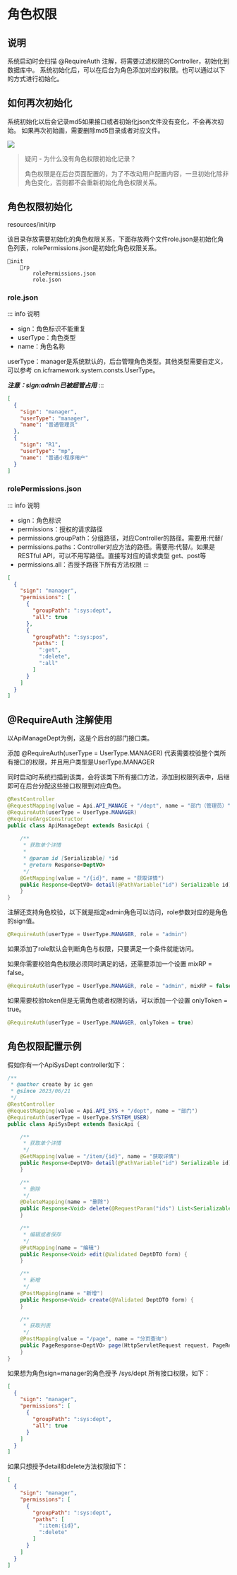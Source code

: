 # 角色权限

## 说明
系统启动时会扫描 <a>@RequireAuth</a> 注解，将需要过滤权限的Controller，初始化到数据库中。
系统初始化后，可以在后台为角色添加对应的权限。也可以通过以下的方式进行初始化。

## 如何再次初始化
系统初始化以后会记录md5如果接口或者初始化json文件没有变化，不会再次初始。
如果再次初始画，需要删除md5目录或者对应文件。
>
![](/public/imgs/init_md5.png)

> 疑问 - 为什么没有角色权限初始化记录？
> 
> 角色权限是在后台页面配置的，为了不改动用户配置内容，一旦初始化除非角色变化，否则都不会重新初始化角色权限关系。

## 角色权限初始化

resources/init/rp

该目录存放需要初始化的角色权限关系，下面存放两个文件role.json是初始化角色列表，rolePermissions.json是初始化角色权限关系。

````
📁init
    📁rp
        rolePermissions.json
        role.json
````

### role.json

::: info 说明
- sign：角色标识不能重复
- userType：角色类型
- name：角色名称

userType：manager是系统默认的，后台管理角色类型。其他类型需要自定义，可以参考 cn.icframework.system.consts.UserType。

***注意：sign:admin已被超管占用***
:::

````json
[
  {
    "sign": "manager",
    "userType": "manager",
    "name": "普通管理员"
  },
  {
    "sign": "R1",
    "userType": "mp",
    "name": "普通小程序用户"
  }
]
````


### rolePermissions.json
::: info 说明
- sign：角色标识
- permissions：授权的请求路径
- permissions.groupPath：分组路径，对应Controller的路径。需要用:代替/
- permissions.paths：Controller对应方法的路径。需要用:代替/。如果是RESTful API，可以不用写路径。直接写对应的请求类型 get、post等
- permissions.all：否授予路径下所有方法权限
:::
````json
[
  {
    "sign": "manager",
    "permissions": [
      {
        "groupPath": ":sys:dept",
        "all": true
      },
      {
        "groupPath": ":sys:pos",
        "paths": [
          ":get",
          ":delete",
          ":all"
        ]
      }
    ]
  }
]
````


## @RequireAuth 注解使用

以ApiManageDept为例，这是个后台的部门接口类。

添加 @RequireAuth(userType = UserType.MANAGER) 代表需要校验整个类所有接口的权限，并且用户类型是UserType.MANAGER

同时启动时系统扫描到该类，会将该类下所有接口方法，添加到权限列表中，后继即可在后台分配这些接口权限到对应角色。


```java
@RestController
@RequestMapping(value = Api.API_MANAGE + "/dept", name = "部门（管理员）")
@RequireAuth(userType = UserType.MANAGER)
@RequiredArgsConstructor
public class ApiManageDept extends BasicApi {
    
    /**
     * 获取单个详情
     *
     * @param id [Serializable] *id
     * @return Response<DeptVO>
     */
    @GetMapping(value = "/{id}", name = "获取详情")
    public Response<DeptVO> detail(@PathVariable("id") Serializable id) {
    }
}
```

注解还支持角色校验，以下就是指定admin角色可以访问，role参数对应的是角色的sign值。

```java
@RequireAuth(userType = UserType.MANAGER, role = "admin")
```

如果添加了role默认会判断角色与权限，只要满足一个条件就能访问。

如果你需要校验角色权限必须同时满足的话，还需要添加一个设置 mixRP = false。

```java
@RequireAuth(userType = UserType.MANAGER, role = "admin", mixRP = false)
```

如果需要校验token但是无需角色或者权限的话，可以添加一个设置 onlyToken = true。

```java
@RequireAuth(userType = UserType.MANAGER, onlyToken = true)
```



## 角色权限配置示例
假如你有一个ApiSysDept controller如下：
```java
/**
 * @author create by ic gen
 * @since 2023/06/21
 */
@RestController
@RequestMapping(value = Api.API_SYS + "/dept", name = "部门")
@RequireAuth(userType = UserType.SYSTEM_USER)
public class ApiSysDept extends BasicApi {

    /**
     * 获取单个详情
     */
    @GetMapping(value = "/item/{id}", name = "获取详情")
    public Response<DeptVO> detail(@PathVariable("id") Serializable id) {
    }

    /**
     * 删除
     */
    @DeleteMapping(name = "删除")
    public Response<Void> delete(@RequestParam("ids") List<Serializable> ids) {
    }

    /**
     * 编辑或者保存
     */
    @PutMapping(name = "编辑")
    public Response<Void> edit(@Validated DeptDTO form) {
    }

    /**
     * 新增
     */
    @PostMapping(name = "新增")
    public Response<Void> create(@Validated DeptDTO form) {
    }

    /**
     * 获取列表
     */
    @PostMapping(value = "/page", name = "分页查询")
    public PageResponse<DeptVO> page(HttpServletRequest request, PageRequest page) {
    }
}
```

如果想为角色sign=manager的角色授予 /sys/dept 所有接口权限，如下：
````json
[
  {
    "sign": "manager",
    "permissions": [
      {
        "groupPath": ":sys:dept",
        "all": true
      }
    ]
  }
]
````
如果只想授予detail和delete方法权限如下：
````json
[
  {
    "sign": "manager",
    "permissions": [
      {
        "groupPath": ":sys:dept",
        "paths": [
          ":item:{id}",
          ":delete"
        ]
      }
    ]
  }
]
````